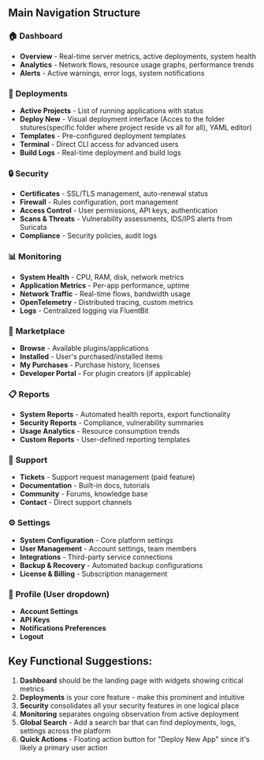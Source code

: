 ## Main Navigation Structure
### 🏠 **Dashboard**
- **Overview** - Real-time server metrics, active deployments, system health
- **Analytics** - Network flows, resource usage graphs, performance trends
- **Alerts** - Active warnings, error logs, system notifications

### 🚀 **Deployments**
- **Active Projects** - List of running applications with status
- **Deploy New** - Visual deployment interface (Acces to the folder stutures(specific folder where project reside vs all for all), YAML editor)
- **Templates** - Pre-configured deployment templates
- **Terminal** - Direct CLI access for advanced users
- **Build Logs** - Real-time deployment and build logs

### 🔒 **Security**
- **Certificates** - SSL/TLS management, auto-renewal status
- **Firewall** - Rules configuration, port management
- **Access Control** - User permissions, API keys, authentication
- **Scans & Threats** - Vulnerability assessments, IDS/IPS alerts from Suricata
- **Compliance** - Security policies, audit logs

### 📊 **Monitoring**
- **System Health** - CPU, RAM, disk, network metrics
- **Application Metrics** - Per-app performance, uptime
- **Network Traffic** - Real-time flows, bandwidth usage
- **OpenTelemetry** - Distributed tracing, custom metrics
- **Logs** - Centralized logging via FluentBit

### 🛒 **Marketplace**
- **Browse** - Available plugins/applications
- **Installed** - User's purchased/installed items
- **My Purchases** - Purchase history, licenses
- **Developer Portal** - For plugin creators (if applicable)

### 📋 **Reports**
- **System Reports** - Automated health reports, export functionality
- **Security Reports** - Compliance, vulnerability summaries
- **Usage Analytics** - Resource consumption trends
- **Custom Reports** - User-defined reporting templates

### 🎫 **Support**
- **Tickets** - Support request management (paid feature)
- **Documentation** - Built-in docs, tutorials
- **Community** - Forums, knowledge base
- **Contact** - Direct support channels

### ⚙️ **Settings**
- **System Configuration** - Core platform settings
- **User Management** - Account settings, team members
- **Integrations** - Third-party service connections
- **Backup & Recovery** - Automated backup configurations
- **License & Billing** - Subscription management

### 👤 **Profile** (User dropdown)
- **Account Settings**
- **API Keys**
- **Notifications Preferences**
- **Logout**

## Key Functional Suggestions:

1. **Dashboard** should be the landing page with widgets showing critical metrics
2. **Deployments** is your core feature - make this prominent and intuitive
3. **Security** consolidates all your security features in one logical place
4. **Monitoring** separates ongoing observation from active deployment
5. **Global Search** - Add a search bar that can find deployments, logs, settings across the platform
6. **Quick Actions** - Floating action button for "Deploy New App" since it's likely a primary user action
